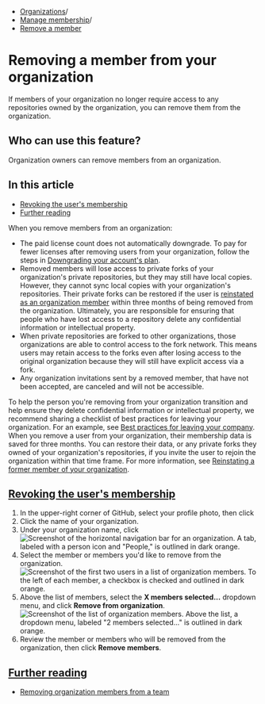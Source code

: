  * [Organizations](https://docs.github.com/en/organizations "Organizations")/
  * [Manage membership](https://docs.github.com/en/organizations/managing-membership-in-your-organization "Manage membership")/
  * [Remove a member](https://docs.github.com/en/organizations/managing-membership-in-your-organization/removing-a-member-from-your-organization "Remove a member")


# Removing a member from your organization
If members of your organization no longer require access to any repositories owned by the organization, you can remove them from the organization.
## Who can use this feature?
Organization owners can remove members from an organization.
## In this article
  * [Revoking the user's membership](https://docs.github.com/en/organizations/managing-membership-in-your-organization/removing-a-member-from-your-organization#revoking-the-users-membership)
  * [Further reading](https://docs.github.com/en/organizations/managing-membership-in-your-organization/removing-a-member-from-your-organization#further-reading)


When you remove members from an organization:
  * The paid license count does not automatically downgrade. To pay for fewer licenses after removing users from your organization, follow the steps in [Downgrading your account's plan](https://docs.github.com/en/billing/managing-the-plan-for-your-github-account/downgrading-your-accounts-plan).
  * Removed members will lose access to private forks of your organization's private repositories, but they may still have local copies. However, they cannot sync local copies with your organization's repositories. Their private forks can be restored if the user is [reinstated as an organization member](https://docs.github.com/en/organizations/managing-membership-in-your-organization/reinstating-a-former-member-of-your-organization) within three months of being removed from the organization. Ultimately, you are responsible for ensuring that people who have lost access to a repository delete any confidential information or intellectual property.
  * When private repositories are forked to other organizations, those organizations are able to control access to the fork network. This means users may retain access to the forks even after losing access to the original organization because they will still have explicit access via a fork.
  * Any organization invitations sent by a removed member, that have not been accepted, are canceled and will not be accessible.


To help the person you're removing from your organization transition and help ensure they delete confidential information or intellectual property, we recommend sharing a checklist of best practices for leaving your organization. For an example, see [Best practices for leaving your company](https://docs.github.com/en/account-and-profile/setting-up-and-managing-your-personal-account-on-github/managing-your-personal-account/best-practices-for-leaving-your-company).
When you remove a user from your organization, their membership data is saved for three months. You can restore their data, or any private forks they owned of your organization's repositories, if you invite the user to rejoin the organization within that time frame. For more information, see [Reinstating a former member of your organization](https://docs.github.com/en/organizations/managing-membership-in-your-organization/reinstating-a-former-member-of-your-organization).
## [Revoking the user's membership](https://docs.github.com/en/organizations/managing-membership-in-your-organization/removing-a-member-from-your-organization#revoking-the-users-membership)
  1. In the upper-right corner of GitHub, select your profile photo, then click 
  2. Click the name of your organization.
  3. Under your organization name, click 
![Screenshot of the horizontal navigation bar for an organization. A tab, labeled with a person icon and "People," is outlined in dark orange.](https://docs.github.com/assets/cb-18976/images/help/organizations/organization-people-tab.png)
  4. Select the member or members you'd like to remove from the organization.
![Screenshot of the first two users in a list of organization members. To the left of each member, a checkbox is checked and outlined in dark orange.](https://docs.github.com/assets/cb-23668/images/help/teams/list-of-members-selected-bulk.png)
  5. Above the list of members, select the **X members selected...** dropdown menu, and click **Remove from organization**.
![Screenshot of the list of organization members. Above the list, a dropdown menu, labeled "2 members selected..." is outlined in dark orange.](https://docs.github.com/assets/cb-38857/images/help/teams/user-bulk-management-options.png)
  6. Review the member or members who will be removed from the organization, then click **Remove members**.


## [Further reading](https://docs.github.com/en/organizations/managing-membership-in-your-organization/removing-a-member-from-your-organization#further-reading)
  * [Removing organization members from a team](https://docs.github.com/en/organizations/organizing-members-into-teams/removing-organization-members-from-a-team)


